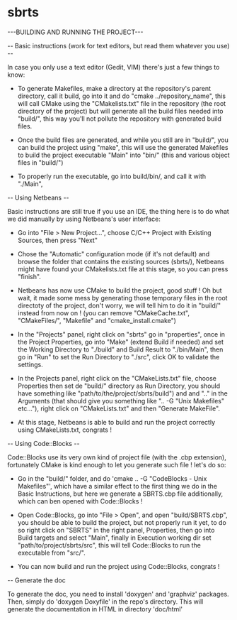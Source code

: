 sbrts
=====

---BUILDING AND RUNNING THE PROJECT---

-- Basic instructions (work for text editors, but read them whatever you use) --

In case you only use a text editor (Gedit, VIM) there's just a few things to know:

- To generate Makefiles, make a directory at the repository's parent directory, call it build, go into it and do "cmake ../repository_name",
this will call CMake using the "CMakelists.txt" file in the repository (the root directory of the project)
but will generate all the build files needed into "build/", this way you'll not pollute the repository
with generated build files.

- Once the build files are generated, and while you still are in "build/", you can build the project using "make",
this will use the generated Makefiles to build the project executable "Main" into "bin/" (this and various
object files in "build/")

- To properly run the executable, go into build/bin/, and call it with "./Main", 




-- Using Netbeans --

Basic instructions are still true if you use an IDE, the thing here is to do what we did manually by using
Netbeans's user interface:

- Go into "File > New Project...", choose C/C++ Project with Existing Sources, then press "Next"

- Chose the "Automatic" configuration mode (if it's not default) and browse the folder that contains the
existing sources (sbrts/), Netbeans might have found your CMakelists.txt file at this stage, so you can
press "finish".

- Netbeans has now use CMake to build the project, good stuff ! Oh but wait, it made some mess by generating
those temporary files in the root directoty of the project, don't worry, we will tell him to do it in "build/"
instead from now on ! (you can remove "CMakeCache.txt", "CMakeFiles/", "Makefile" and "cmake_install.cmake")

- In the "Projects" panel, right click on "sbrts" go in "properties", once in the Project Properties, go into "Make"
(extend Build if needed) and set the Working Directory to "./build" and Build Result to "./bin/Main", then go in "Run"
to set the Run Directory to "./src", click OK to validate the settings.

- In the Projects panel, right click on the "CMakeLists.txt" file, choose Properties then set de "build/" directory
as Run Directory, you should have something like "path/to/the/project/sbrts/build") and and ".." in the Arguments
(that should give you something like ".. -G "Unix Makefiles" etc..."), right click on "CMakeLists.txt" and then
"Generate MakeFile".

- At this stage, Netbeans is able to build and run the project  correctly using CMakeLists.txt, congrats !


-- Using Code::Blocks --

Code::Blocks use its very own kind of project file (with the .cbp extension), fortunately CMake is kind enough to
let you generate such file ! let's do so:

- Go in the "build/" folder, and do 'cmake .. -G "CodeBlocks - Unix Makefiles"', which have a similar effect to the first thing
we do in the Basic Instructions, but here we generate a SBRTS.cbp file additionally, which can ben opened with Code::Blocks !

- Open Code::Blocks, go into "File > Open", and open "build/SBRTS.cbp", you should be able to build the project, but not properly
run it yet, to do so right click on "SBRTS" in the right panel, Properties, then go into Build targets and select "Main", finally
in Execution working dir set "path/to/project/sbrts/src", this will tell Code::Blocks to run the executable from "src/".

- You can now build and run the project using Code::Blocks, congrats !

-- Generate the doc

To generate the doc, you need to install 'doxygen' and 'graphviz' packages.
Then, simply do 'doxygen Doxyfile' in the repo's directory. This will generate the documentation in HTML in directory 'doc/html'
